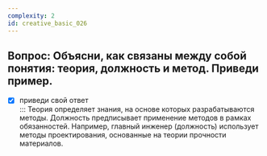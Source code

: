 ```yaml
---
complexity: 2
id: creative_basic_026
---
```

## Вопрос: Объясни, как связаны между собой понятия: теория, должность и метод. Приведи пример.

- [x] приведи свой ответ  
  ::: Теория определяет знания, на основе которых разрабатываются методы. Должность предписывает применение методов в рамках обязанностей. Например, главный инженер (должность) использует методы проектирования, основанные на теории прочности материалов.